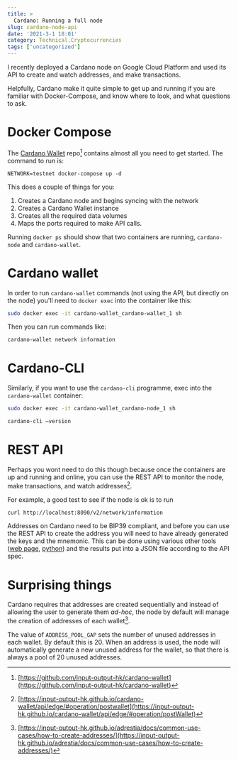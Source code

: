```yaml
---
title: >
  Cardano: Running a full node
slug: cardano-node-api
date: '2021-3-1 18:01'
category: Technical.Cryptocurrencies
tags: ['uncategorized']
---
```


I recently deployed a Cardano node on Google Cloud Platform and used its API to
create and watch addresses, and make transactions.

Helpfully, Cardano make it quite simple to get up and running if you are
familiar with Docker-Compose, and know where to look, and what questions to ask.

<TOCInline toc={props.toc} exclude="Overview" toHeading={2} />

# Docker Compose

The [Cardano Wallet](https://github.com/input-output-hk/cardano-wallet)
repo[^1] contains almost all you need to get started. The command to run is:

`NETWORK=testnet docker-compose up -d`

This does a couple of things for you:

1. Creates a Cardano node and begins syncing with the network
2. Creates a Cardano Wallet instance
3. Creates all the required data volumes
4. Maps the ports required to make API calls.

Running `docker ps` should show that two containers are running, `cardano-node`
and `cardano-wallet`.

# Cardano wallet

In order to run `cardano-wallet` commands (not using the API, but directly on
the node) you'll need to `docker exec` into the container like this:

```bash
sudo docker exec -it cardano-wallet_cardano-wallet_1 sh
```

Then you can run commands like:

```bash
cardano-wallet network information
```

# Cardano-CLI

Similarly, if you want to use the `cardano-cli` programme, exec into the
`cardano-wallet` container:

```bash
sudo docker exec -it cardano-wallet_cardano-node_1 sh
```

```bash
cardano-cli —version
```

# REST API

Perhaps you wont need to do this though because once the containers are up and
running and online, you can use the REST API to monitor the node, make
transactions, and watch
addresses[^2].

For example, a good test to see if the node is ok is to run

```sh
curl http://localhost:8090/v2/network/information
```

Addresses on Cardano need to be BIP39 compliant, and before you can use the
REST API to create the address you will need to have already generated the keys
and the mnemonic. This can be done using various other tools
([web page](https://iancoleman.io/bip39/), [python](https://github.com/trezor/python-mnemonic)) and the results put into a JSON file
according to the API spec.

# Surprising things

Cardano requires that addresses are created sequentially and instead of
allowing the user to generate them _ad-hoc_, the node by default will manage
the creation of addresses of each
wallet[^3].

The value of `ADDRESS_POOL_GAP` sets the number of unused addresses in each
wallet. By default this is 20. When an address is used, the node will
automatically generate a new unused address for the wallet, so that there is
always a pool of 20 unused addresses.

[^1]: [https://github.com/input-output-hk/cardano-wallet](https://github.com/input-output-hk/cardano-wallet)
[^2]: [https://input-output-hk.github.io/cardano-wallet/api/edge/#operation/postwallet](https://input-output-hk.github.io/cardano-wallet/api/edge/#operation/postWallet)
[^3]: [https://input-output-hk.github.io/adrestia/docs/common-use-cases/how-to-create-addresses/](https://input-output-hk.github.io/adrestia/docs/common-use-cases/how-to-create-addresses/)
